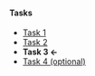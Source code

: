 #### Tasks ####

* [Task 1](./task-1.md)
* [Task 2](./task-2.md)
* **Task 3 <-**
* [Task 4 (optional)](./task-4.md)
